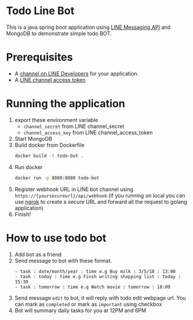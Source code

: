 # Todo Line Bot

This is a java spring boot application using [LINE Messaging API](https://developers.line.me/en/docs/messaging-api/overview/) and MongoDB to demonstrate simple todo BOT.

# Prerequisites
* A [channel on LINE Developers](https://developers.line.me/en/docs/liff/getting-started/) for your application.
* A [LINE channel access token](https://developers.line.me/en/docs/liff/getting-started/#preparing-channel-access-token)

# Running the application

1. export these environment variable
    - `channel_secret` from LINE channel_secret
    - `channel_access_key` from LINE channel_access_token
2. Start MongoDB
3. Build docker from Dockerfile
    ```sh
    docker build -t todo-bot .
    ```
4. Run docker 
    ```sh
    docker run -p 8080:8080 todo-bot
    ```
5. Register webhook URL in LINE bot channel using `https://{yoursecureurl}/api/webhook` (if you running on local you can use [ngrok](https://ngrok.com/) to create a secure URL and forward all the request to golang application)
6. Finish!

# How to use todo bot

1. Add bot as a friend
2. Send message to bot with these format.
    ```
    - task : date/month/year : time e.g Buy milk : 3/5/18 : 13:00
    - task : today : time e.g Finsh writing shopping list : today : 15:30
    - task : tomorrow : time e.g Watch movie : tomorrow : 18:00
    ``` 
3. Send message `edit` to bot, it will reply with todo edit webpage url. You can mark as `completed` or mark as `important` using checkbox
4. Bot will summary daily tasks for you at 12PM and 6PM
